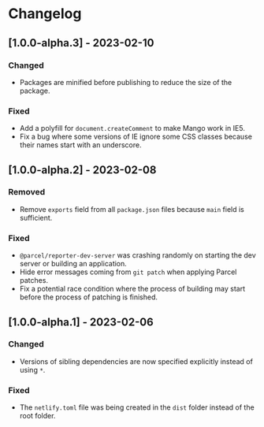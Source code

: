 # Changelog

## [1.0.0-alpha.3] - 2023-02-10

### Changed

- Packages are minified before publishing to reduce the size of the package.

### Fixed

- Add a polyfill for `document.createComment` to make Mango work in IE5.
- Fix a bug where some versions of IE ignore some CSS classes because their names start with an underscore.

## [1.0.0-alpha.2] - 2023-02-08

### Removed

- Remove `exports` field from all `package.json` files because `main` field is sufficient.

### Fixed

- `@parcel/reporter-dev-server` was crashing randomly on starting the dev server or building an application.
- Hide error messages coming from `git patch` when applying Parcel patches.
- Fix a potential race condition where the process of building may start before the process of patching is finished.

## [1.0.0-alpha.1] - 2023-02-06

### Changed

- Versions of sibling dependencies are now specified explicitly instead of using `*`.

### Fixed

- The `netlify.toml` file was being created in the `dist` folder instead of the root folder.
